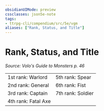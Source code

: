 ```yaml
---
obsidianUIMode: preview
cssclasses: json5e-note
tags:
- ttrpg-cli/compendium/src/5e/vgm
aliases: ["Rank, Status, and Title"]
---
```

# Rank, Status, and Title
*Source: Volo's Guide to Monsters p. 46* 

|    |    |
|----|----|
| 1st rank: Warlord | 5th rank: Spear |
| 2nd rank: General | 6th rank: Fist |
| 3rd rank: Captain | 7th rank: Soldier |
| 4th rank: Fatal Axe |  |
